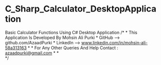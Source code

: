 # C_Sharp_Calculator_DesktopApplication
Basic Calculator Functions Using C# Desktop Application
/*
         * This Application Is Developed By Mohsin Ali Purki
         * GitHub --> github.com/AzaadPurki
         * LinkedIn --> www.linkedin.com/in/mohsin-ali-58a313163
         * 
         * For Any Other Queries And Help Contact : azaadpurki@gmail.com
         * 
         *  
         */
